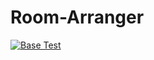 # Room-Arranger

[![Base Test](https://github.com/ChicoState/Room-Arranger/actions/workflows/actions.yaml/badge.svg)](https://github.com/ChicoState/Room-Arranger/actions/workflows/actions.yaml)
